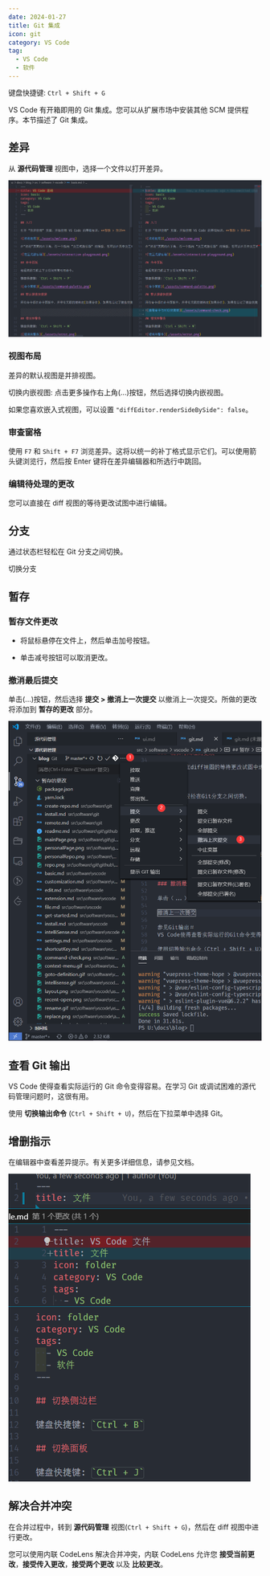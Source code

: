 ```yaml
---
date: 2024-01-27
title: Git 集成
icon: git
category: VS Code
tag:
  - VS Code
  - 软件
---
```


键盘快捷键: `Ctrl + Shift + G`

VS Code 有开箱即用的 Git 集成。您可以从扩展市场中安装其他 SCM 提供程序。本节描述了 Git 集成。

## 差异

从 **源代码管理** 视图中，选择一个文件以打开差异。

![来自源代码管理的 git diff](./assets/git-diff.png)

### 视图布局

差异的默认视图是并排视图。

切换内嵌视图: 点击更多操作右上角(...)按钮，然后选择切换内嵌视图。

如果您喜欢嵌入式视图，可以设置 `"diffEditor.renderSideBySide": false`。

### 审查窗格

使用 `F7` 和 `Shift + F7` 浏览差异。这将以统一的补丁格式显示它们。可以使用箭头键浏览行，然后按 Enter 键将在差异编辑器和所选行中跳回。

### 编辑待处理的更改

您可以直接在 diff 视图的等待更改试图中进行编辑。

## 分支

通过状态栏轻松在 Git 分支之间切换。

切换分支

## 暂存

### 暂存文件更改

- 将鼠标悬停在文件上，然后单击加号按钮。

- 单击减号按钮可以取消更改。

### 撤消最后提交

单击(...)按钮，然后选择 **提交 > 撤消上一次提交** 以撤消上一次提交。所做的更改将添加到 **暂存的更改** 部分。

![撤消上一次提交](./assets/undo-last-commit.png)

## 查看 Git 输出

VS Code 使得查看实际运行的 Git 命令变得容易。在学习 Git 或调试困难的源代码管理问题时，这很有用。

使用 **切换输出命令** (`Ctrl + Shift + U`)，然后在下拉菜单中选择 Git。

## 增删指示

在编辑器中查看差异提示。有关更多详细信息，请参见文档。

![增删指示](./assets/gutter.png)

## 解决合并冲突

在合并过程中，转到 **源代码管理** 视图(`Ctrl + Shift + G`)，然后在 diff 视图中进行更改。

您可以使用内联 CodeLens 解决合并冲突，内联 CodeLens 允许您 **接受当前更改**，**接受传入更改**，**接受两个更改** 以及 **比较更改**。
